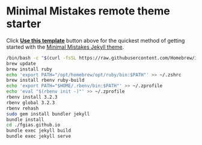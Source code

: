 # Minimal Mistakes remote theme starter

Click [**Use this template**](https://github.com/mmistakes/mm-github-pages-starter/generate) button above for the quickest method of getting started with the [Minimal Mistakes Jekyll theme](https://github.com/mmistakes/minimal-mistakes).

```bash
/bin/bash -c "$(curl -fsSL https://raw.githubusercontent.com/Homebrew/install/HEAD/install.sh)"
brew update
brew install ruby
echo 'export PATH="/opt/homebrew/opt/ruby/bin:$PATH"' >> ~/.zshrc
brew install rbenv ruby-build
echo 'export PATH="$HOME/.rbenv/bin:$PATH"' >> ~/.zprofile
echo 'eval "$(rbenv init -)"' >> ~/.zprofile 
rbenv install 3.2.3
rbenv global 3.2.3
rbenv rehash
sudo gem install bundler jekyll
bundle install
cd ./fgias.github.io
bundle exec jekyll build
bundle exec jekyll serve
```
